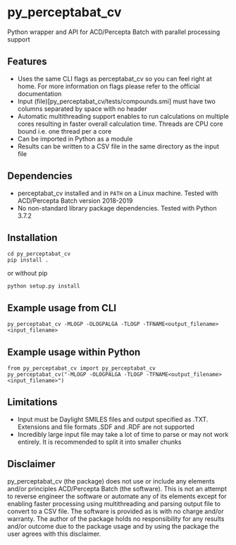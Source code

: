 # py_perceptabat_cv
Python wrapper and API for ACD/Percepta Batch with parallel processing support

## Features
* Uses the same CLI flags as perceptabat_cv so you can feel right at home. For more information on flags please refer to the official documentation
* Input (file)[py_perceptabat_cv/tests/compounds.smi] must have two columns separated by space with no header
* Automatic multithreading support enables to run calculations on multiple cores resulting in faster overall calculation time. Threads are CPU core bound i.e. one thread per a core
* Can be imported in Python as a module
* Results can be written to a CSV file in the same directory as the input file

## Dependencies
* perceptabat_cv installed and in ```PATH``` on a Linux machine. Tested with ACD/Percepta Batch version 2018-2019
* No non-standard library package dependencies. Tested with Python 3.7.2

## Installation
```
cd py_perceptabat_cv
pip install .
```
or without pip
```
python setup.py install
```
## Example usage from CLI
```
py_perceptabat_cv -MLOGP -OLOGPALGA -TLOGP -TFNAME<output_filename> <input_filename>
```
## Example usage within Python
```
from py_perceptabat_cv import py_perceptabat_cv
py_perceptabat_cv("-MLOGP -OLOGPALGA -TLOGP -TFNAME<output_filename> <input_filename>")
```

## Limitations
* Input must be Daylight SMILES files and output specified as .TXT. Extensions and file formats .SDF and .RDF are not supported
* Incredibly large input file may take a lot of time to parse or may not work entirely. It is recommended to split it into smaller chunks

## Disclaimer
py_perceptabat_cv (the package) does not use or include any elements and/or principles ACD/Percepta Batch (the software). This is not an attempt to reverse engineer the software or automate any of its elements except for enabling faster processing using multithreading and parsing output file to convert to a CSV file. The software is provided as is with no charge and/or warranty. The author of the package holds no responsibility for any results and/or outcome due to the package usage and by using the package the user agrees with this disclaimer.

